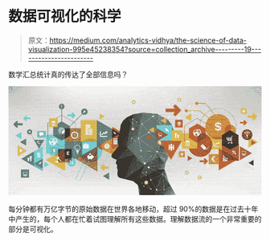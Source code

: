 # 数据可视化的科学

> 原文：<https://medium.com/analytics-vidhya/the-science-of-data-visualization-995e45238354?source=collection_archive---------19----------------------->

数学汇总统计真的传达了全部信息吗？

![](img/e83d0c7d1f6007b115e8d62bfb939696.png)

每分钟都有万亿字节的原始数据在世界各地移动，超过 90%的数据是在过去十年中产生的，每个人都在忙着试图理解所有这些数据。理解数据流的一个非常重要的部分是可视化。